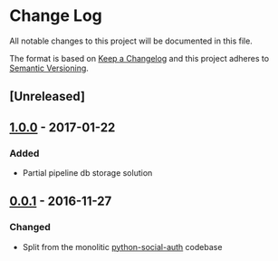 # Change Log

All notable changes to this project will be documented in this file.

The format is based on [Keep a Changelog](http://keepachangelog.com/)
and this project adheres to [Semantic Versioning](http://semver.org/).

## [Unreleased]

## [1.0.0](https://github.com/python-social-auth/social-app-flask-mongoengine/releases/tag/1.0.0) - 2017-01-22

### Added
- Partial pipeline db storage solution

## [0.0.1](https://github.com/python-social-auth/social-app-flask-mongoengine/releases/tag/0.0.1) - 2016-11-27

### Changed
- Split from the monolitic [python-social-auth](https://github.com/omab/python-social-auth)
  codebase
